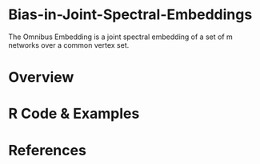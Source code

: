 # Bias-in-Joint-Spectral-Embeddings

The Omnibus Embedding is a joint spectral embedding of a set of m networks over a common vertex set. 

# Overview 

# R Code & Examples

# References

